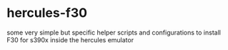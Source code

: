 # hercules-f30
some very simple but specific helper scripts and configurations to install F30 for s390x inside the hercules emulator
